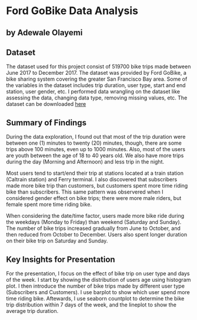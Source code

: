 # Ford GoBike Data Analysis
## by Adewale Olayemi


## Dataset
The dataset used for this project consist of 519700 bike trips made between June 2017 to December 2017. The dataset was provided by Ford GoBike, a bike sharing system covering the greater San Francisco Bay area. Some of the variables in the dataset includes trip duration, user type, start and end station, user gender, etc. I performed data wrangling on the dataset like assessing the data, changing data type, removing missing values, etc. The dataset can be downloaded [here](https://www.kaggle.com/datasets/franckjay/ford-gobike-data?resource=download)


## Summary of Findings

During the data exploration, I found out that most of the trip duration were between one (1) minutes to twenty (20) minutes, though, there are some trips above 100 minutes, even up to 1000 minutes. Also, most of the users are youth between the age of 18 to 40 years old. We also have more trips during the day (Morning and Afternoon) and less trip in the night.

Most users tend to start/end their trip at stations located at a train station (Caltrain station) and Ferry terminal. I also discovered that subscribers made more bike trip than customers, but customers spent more time riding bike than subscribers. This same pattern was observered when I considered gender effect on bike trips; there were more male riders, but female spent more time riding bike.

When considering the date/time factor, users made  more bike ride during the weekdays (Monday to Friday) than weekend (Saturday and Sunday). The number of bike trips increased gradually from June to October, and then reduced from October to December. Users also spent longer duration  on their bike trip on Saturday and Sunday.


## Key Insights for Presentation
For the presentation, I focus on the effect of bike trip on user type and days of the week. I start by showing the distribution of users age using histogram plot. I then introduce the number of bike trips made by different user type (Subscribers and Customers). I use barplot to show which user spend more time riding bike.
Aftewards, I use seaborn countplot to determine the bike trip distribution within 7 days of the week, and the lineplot to show the average trip duration.
